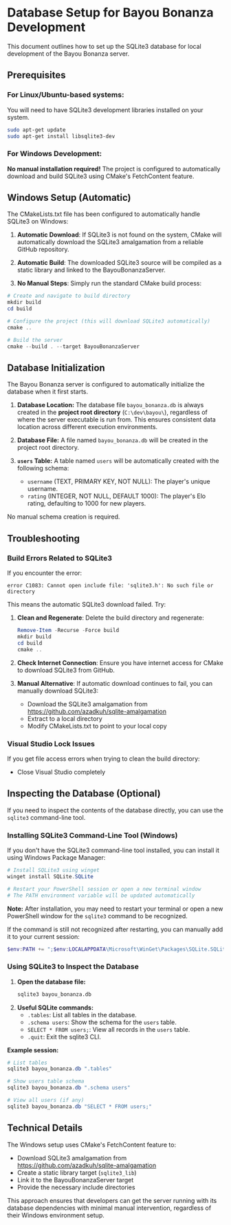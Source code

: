 # Database Setup for Bayou Bonanza Development

This document outlines how to set up the SQLite3 database for local development of the Bayou Bonanza server.

## Prerequisites

### For Linux/Ubuntu-based systems:
You will need to have SQLite3 development libraries installed on your system.

```bash
sudo apt-get update
sudo apt-get install libsqlite3-dev
```

### For Windows Development:
**No manual installation required!** The project is configured to automatically download and build SQLite3 using CMake's FetchContent feature.

## Windows Setup (Automatic)

The CMakeLists.txt file has been configured to automatically handle SQLite3 on Windows:

1. **Automatic Download**: If SQLite3 is not found on the system, CMake will automatically download the SQLite3 amalgamation from a reliable GitHub repository.

2. **Automatic Build**: The downloaded SQLite3 source will be compiled as a static library and linked to the BayouBonanzaServer.

3. **No Manual Steps**: Simply run the standard CMake build process:

```powershell
# Create and navigate to build directory
mkdir build
cd build

# Configure the project (this will download SQLite3 automatically)
cmake ..

# Build the server
cmake --build . --target BayouBonanzaServer
```

## Database Initialization

The Bayou Bonanza server is configured to automatically initialize the database when it first starts.

1. **Database Location:** The database file `bayou_bonanza.db` is always created in the **project root directory** (`C:\dev\bayou\`), regardless of where the server executable is run from. This ensures consistent data location across different execution environments.

2. **Database File:** A file named `bayou_bonanza.db` will be created in the project root directory.

3. **`users` Table:** A table named `users` will be automatically created with the following schema:
   * `username` (TEXT, PRIMARY KEY, NOT NULL): The player's unique username.
   * `rating` (INTEGER, NOT NULL, DEFAULT 1000): The player's Elo rating, defaulting to 1000 for new players.

No manual schema creation is required.

## Troubleshooting

### Build Errors Related to SQLite3

If you encounter the error:
```
error C1083: Cannot open include file: 'sqlite3.h': No such file or directory
```

This means the automatic SQLite3 download failed. Try:

1. **Clean and Regenerate**: Delete the build directory and regenerate:
   ```powershell
   Remove-Item -Recurse -Force build
   mkdir build
   cd build
   cmake ..
   ```

2. **Check Internet Connection**: Ensure you have internet access for CMake to download SQLite3 from GitHub.

3. **Manual Alternative**: If automatic download continues to fail, you can manually download SQLite3:
   - Download the SQLite3 amalgamation from https://github.com/azadkuh/sqlite-amalgamation
   - Extract to a local directory
   - Modify CMakeLists.txt to point to your local copy

### Visual Studio Lock Issues

If you get file access errors when trying to clean the build directory:
- Close Visual Studio completely

## Inspecting the Database (Optional)

If you need to inspect the contents of the database directly, you can use the `sqlite3` command-line tool.

### Installing SQLite3 Command-Line Tool (Windows)

If you don't have the SQLite3 command-line tool installed, you can install it using Windows Package Manager:

```powershell
# Install SQLite3 using winget
winget install SQLite.SQLite

# Restart your PowerShell session or open a new terminal window
# The PATH environment variable will be updated automatically
```

**Note:** After installation, you may need to restart your terminal or open a new PowerShell window for the `sqlite3` command to be recognized.

If the command is still not recognized after restarting, you can manually add it to your current session:
```powershell
$env:PATH += ";$env:LOCALAPPDATA\Microsoft\WinGet\Packages\SQLite.SQLite_Microsoft.Winget.Source_8wekyb3d8bbwe"
```

### Using SQLite3 to Inspect the Database

1. **Open the database file:**
   ```bash
   sqlite3 bayou_bonanza.db
   ```
2. **Useful SQLite commands:**
   * `.tables`: List all tables in the database.
   * `.schema users`: Show the schema for the `users` table.
   * `SELECT * FROM users;`: View all records in the `users` table.
   * `.quit`: Exit the sqlite3 CLI.

**Example session:**
```powershell
# List tables
sqlite3 bayou_bonanza.db ".tables"

# Show users table schema
sqlite3 bayou_bonanza.db ".schema users"

# View all users (if any)
sqlite3 bayou_bonanza.db "SELECT * FROM users;"
```

## Technical Details

The Windows setup uses CMake's FetchContent feature to:
- Download SQLite3 amalgamation from https://github.com/azadkuh/sqlite-amalgamation
- Create a static library target (`sqlite3_lib`)
- Link it to the BayouBonanzaServer target
- Provide the necessary include directories

This approach ensures that developers can get the server running with its database dependencies with minimal manual intervention, regardless of their Windows environment setup.
